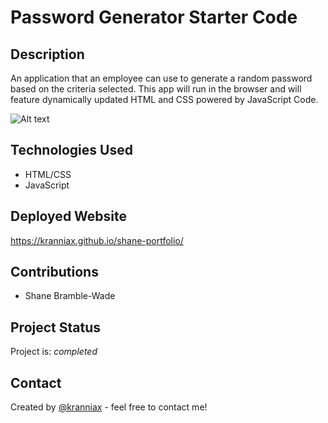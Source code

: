 # Password Generator Starter Code

## Description

An application that an employee can use to generate a random password based on the criteria selected.
This app will run in the browser and will feature dynamically updated HTML and CSS powered by JavaScript Code.

![Alt text](/assets/images/kranniax-github-io-1920x1080desktop-90d38e.png)

## Technologies Used

* HTML/CSS
* JavaScript

## Deployed Website

<https://kranniax.github.io/shane-portfolio/>

## Contributions

* Shane Bramble-Wade

## Project Status

Project is: _completed_

## Contact

Created by [@kranniax](https://twitter.com/kranniax) - feel free to contact me!
